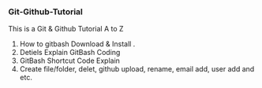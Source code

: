 ### Git-Github-Tutorial
This is a  Git &amp; Github Tutorial  A to Z 

1. How to gitbash Download & Install .
2. Detiels Explain GitBash Coding
3. GitBash Shortcut Code Explain
4. Create file/folder, delet, github upload, rename, email add, user add and etc.
